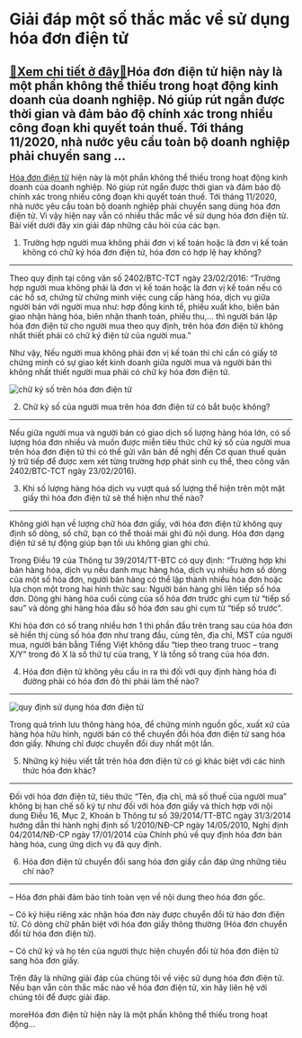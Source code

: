 Giải đáp một số thắc mắc về sử dụng hóa đơn điện tử
===================================================

[:gift:Xem chi tiết ở đây:gift:](https://hddtvn.com/giai-dap-mot-so-thac-mac-ve-su-dung-hoa-don-dien-tu/)Hóa đơn điện tử hiện này là một phần không thể thiếu trong hoạt động kinh doanh của doanh nghiệp. Nó giúp rút ngắn được thời gian và đảm bảo độ chính xác trong nhiều công đoạn khi quyết toán thuế. Tới tháng 11/2020, nhà nước yêu cầu toàn bộ doanh nghiệp phải chuyển sang …
--------------------------------------------------------------------------------------------------------------------------------------------------------------------------------------------------------------------------------------------------------------------------------

[Hóa đơn điện tử](#) hiện này là một phần không thể thiếu trong hoạt động kinh doanh của doanh nghiệp. Nó giúp rút ngắn được thời gian và đảm bảo độ chính xác trong nhiều công đoạn khi quyết toán thuế. Tới tháng 11/2020, nhà nước yêu cầu toàn bộ doanh nghiệp phải chuyển sang dùng hóa đơn điện tử. Vì vậy hiện nay vẫn có nhiều thắc mắc về sử dụng hóa đơn điện tử. Bài viết dưới đây xin giải đáp những câu hỏi của các bạn.


1. Trường hợp người mua không phải đơn vị kế toán hoặc là đơn vị kế toán không có chữ ký hóa đơn điện tử, hóa đơn có hợp lệ hay không?
--------------------------------------------------------------------------------------------------------------------------------------


Theo quy định tại công văn số 2402/BTC-TCT ngày 23/02/2016: “Trường hợp người mua không phải là đơn vị kế toán hoặc là đơn vị kế toán nếu có các hồ sơ, chứng từ chứng minh việc cung cấp hàng hóa, dịch vụ giữa người bán với người mua như: hợp đồng kinh tế, phiếu xuất kho, biên bản giao nhận hàng hóa, biên nhận thanh toán, phiếu thu,… thì người bán lập hóa đơn điện tử cho người mua theo quy định, trên hóa đơn điện tử không nhất thiết phải có chữ ký điện tử của người mua.”


Như vậy, Nếu người mua không phải đơn vị kế toán thì chỉ cần có giấy tờ chứng minh có sự giao kết kinh doanh giữa người mua và người bán thì không nhất thiết người mua phải có chữ ký hóa đơn điện tử.


![chữ ký số trên hóa đơn điện tử](https://hddtvn.com/wp-content/uploads/2021/01/c-invoice-cmc-soft-hoa-don-dien-tu-1-1.jpg)


2. Chữ ký số của người mua trên hóa đơn điện tử có bắt buộc không?
------------------------------------------------------------------


Nếu giữa người mua và người bán có giao dịch số lượng hàng hóa lớn, có số lượng hóa đơn nhiều và muốn được miễn tiêu thức chữ ký số của người mua trên hóa đơn điện tử thì có thể gửi văn bản đề nghị đến Cơ quan thuế quản lý trữ tiếp để được xem xét từng trường hợp phát sinh cụ thể, theo công văn 2402/BTC-TCT ngày 23/02/2016).


3. Khi số lượng hàng hóa dịch vụ vượt quá số lượng thể hiện trên một mặt giấy thì hóa đơn điện tử sẽ thể hiện như thế nào?
--------------------------------------------------------------------------------------------------------------------------


Không giới hạn về lượng chữ hóa đơn giấy, với hóa đơn điện tử không quy định số dòng, số chữ, bạn có thể thoải mái ghi đủ nội dung. Hóa đơn dạng điện tử sẽ tự động giúp bạn tối ưu không gian ghi chú.


Trong Điều 19 của Thông tư 39/2014/TT-BTC có quy định: “Trường hợp khi bán hàng hóa, dịch vụ nếu danh mục hàng hóa, dịch vụ nhiều hơn số dòng của một số hóa đơn, người bán hàng có thể lập thành nhiều hóa đơn hoặc lựa chọn một trong hai hình thức sau: Người bán hàng ghi liên tiếp số hóa đơn. Dòng ghi hàng hóa cuối cùng của số hóa đơn trước ghi cụm từ “tiếp số sau” và dòng ghi hàng hóa đầu số hóa đơn sau ghi cụm từ “tiếp số trước”.


Khi hóa đơn có số trang nhiều hơn 1 thì phần đầu trên trang sau của hóa đơn sẽ hiển thj cùng số hóa đơn như trang đầu, cùng tên, địa chỉ, MST của người mua, người bán bằng Tiếng Việt không dấu “tiep theo trang truoc – trang X/Y” trong đó X là số thứ tự của trang, Y là tổng số trang của hóa đơn.


4. Hóa đơn điện tử không yêu cầu in ra thì đối với quy định hàng hóa đi đường phải có hóa đơn đỏ thì phải làm thế nào?
----------------------------------------------------------------------------------------------------------------------


![quy định sử dụng hóa đơn điện tử](https://hddtvn.com/wp-content/uploads/2021/01/hoa_don_dien_tu_5_kkdj-18_42_44_451-1.jpg)


Trong quá trình lưu thông hàng hóa, để chứng minh nguồn gốc, xuất xứ của hàng hóa hữu hình, người bán có thể chuyển đổi hóa đơn điện tử sang hóa đơn giấy. Nhưng chỉ được chuyển đổi duy nhất một lần.


5. Những ký hiệu viết tắt trên hóa đơn điện tử có gì khác biệt với các hình thức hóa đơn khác?
----------------------------------------------------------------------------------------------


Đối với hóa đơn điện tử, tiêu thức “Tên, địa chỉ, mã số thuế của người mua” không bị han chế số ký tự như đối với hóa đơn giấy và thích hợp với nội dung Điều 16, Mục 2, Khoản b Thông tư số 39/2014/TT-BTC ngày 31/3/2014 hướng dẫn thi hành nghị định số 1/2010/NĐ-CP ngày 14/05/2010, Nghị định 04/2014/NĐ-CP ngày 17/01/2014 của Chính phủ về quy định hóa đơn bán hàng hóa, cung ứng dịch vụ đã quy định.


6. Hóa đơn điện tử chuyển đổi sang hóa đơn giấy cần đáp ứng những tiêu chí nào?
-------------------------------------------------------------------------------


– Hóa đơn phải đảm bảo tính toàn vẹn về nội dung theo hóa đơn gốc.


– Có ký hiệu riêng xác nhận hóa đơn này được chuyển đổi từ háo đơn điện tử. Có dòng chữ phân biệt với hóa đơn giấy thông thường (Hóa đơn chuyển đổi từ hóa đơn điện tử).


– Có chữ ký và họ tên của người thực hiện chuyển đổi từ hóa đơn điện tử sang hóa đơn giấy.


Trên đây là những giải đáp của chúng tôi về việc sử dụng hóa đơn điện tử. Nếu bạn vẫn còn thắc mắc nào về hóa đơn điện tử, xin hãy liên hệ với chúng tôi để được giải đáp.



moreHóa đơn điện tử hiện này là một phần không thể thiếu trong hoạt động…

